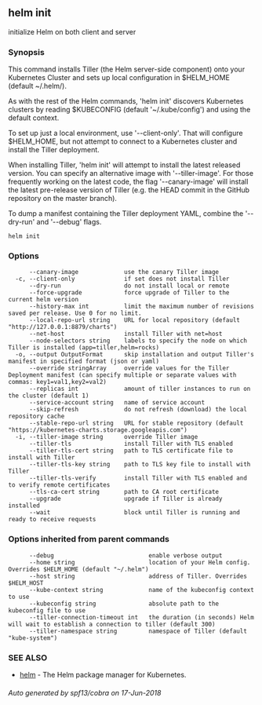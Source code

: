 ## helm init

initialize Helm on both client and server

### Synopsis



This command installs Tiller (the Helm server-side component) onto your
Kubernetes Cluster and sets up local configuration in $HELM_HOME (default ~/.helm/).

As with the rest of the Helm commands, 'helm init' discovers Kubernetes clusters
by reading $KUBECONFIG (default '~/.kube/config') and using the default context.

To set up just a local environment, use '--client-only'. That will configure
$HELM_HOME, but not attempt to connect to a Kubernetes cluster and install the Tiller
deployment.

When installing Tiller, 'helm init' will attempt to install the latest released
version. You can specify an alternative image with '--tiller-image'. For those
frequently working on the latest code, the flag '--canary-image' will install
the latest pre-release version of Tiller (e.g. the HEAD commit in the GitHub
repository on the master branch).

To dump a manifest containing the Tiller deployment YAML, combine the
'--dry-run' and '--debug' flags.


```
helm init
```

### Options

```
      --canary-image             use the canary Tiller image
  -c, --client-only              if set does not install Tiller
      --dry-run                  do not install local or remote
      --force-upgrade            force upgrade of Tiller to the current helm version
      --history-max int          limit the maximum number of revisions saved per release. Use 0 for no limit.
      --local-repo-url string    URL for local repository (default "http://127.0.0.1:8879/charts")
      --net-host                 install Tiller with net=host
      --node-selectors string    labels to specify the node on which Tiller is installed (app=tiller,helm=rocks)
  -o, --output OutputFormat      skip installation and output Tiller's manifest in specified format (json or yaml)
      --override stringArray     override values for the Tiller Deployment manifest (can specify multiple or separate values with commas: key1=val1,key2=val2)
      --replicas int             amount of tiller instances to run on the cluster (default 1)
      --service-account string   name of service account
      --skip-refresh             do not refresh (download) the local repository cache
      --stable-repo-url string   URL for stable repository (default "https://kubernetes-charts.storage.googleapis.com")
  -i, --tiller-image string      override Tiller image
      --tiller-tls               install Tiller with TLS enabled
      --tiller-tls-cert string   path to TLS certificate file to install with Tiller
      --tiller-tls-key string    path to TLS key file to install with Tiller
      --tiller-tls-verify        install Tiller with TLS enabled and to verify remote certificates
      --tls-ca-cert string       path to CA root certificate
      --upgrade                  upgrade if Tiller is already installed
      --wait                     block until Tiller is running and ready to receive requests
```

### Options inherited from parent commands

```
      --debug                           enable verbose output
      --home string                     location of your Helm config. Overrides $HELM_HOME (default "~/.helm")
      --host string                     address of Tiller. Overrides $HELM_HOST
      --kube-context string             name of the kubeconfig context to use
      --kubeconfig string               absolute path to the kubeconfig file to use
      --tiller-connection-timeout int   the duration (in seconds) Helm will wait to establish a connection to tiller (default 300)
      --tiller-namespace string         namespace of Tiller (default "kube-system")
```

### SEE ALSO
* [helm](helm.md)	 - The Helm package manager for Kubernetes.

###### Auto generated by spf13/cobra on 17-Jun-2018
